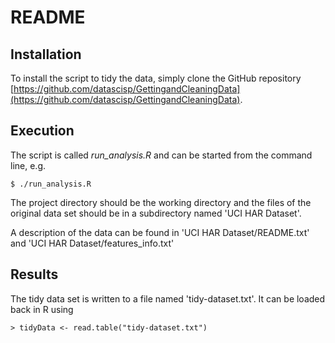 
# README
## Installation
To install the script to tidy the data, simply clone the GitHub repository 
[https://github.com/datascisp/GettingandCleaningData](https://github.com/datascisp/GettingandCleaningData).
## Execution
The script is called <i>run_analysis.R</i> and can be started from the command line, e.g.

    $ ./run_analysis.R

The project directory should be the working directory and the files of the original data set should be in a subdirectory named 'UCI HAR Dataset'.

A description of the data can be found in 'UCI HAR Dataset/README.txt' and 'UCI HAR Dataset/features_info.txt'

## Results
The tidy data set is written to a file named 'tidy-dataset.txt'.
It can be loaded back in R using

    > tidyData <- read.table("tidy-dataset.txt")

